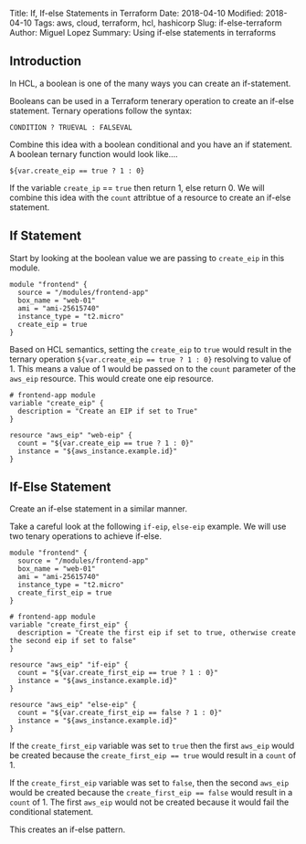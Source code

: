 Title: If, If-else Statements in Terraform
Date: 2018-04-10
Modified: 2018-04-10
Tags: aws, cloud, terraform, hcl, hashicorp
Slug: if-else-terraform
Author: Miguel Lopez
Summary: Using if-else statements in terraforms

## **Introduction**

In HCL, a boolean is one of the many ways you can create an if-statement.

Booleans can be used in a Terraform tenerary operation to create an if-else statement. Ternary operations follow the syntax: 

```
CONDITION ? TRUEVAL : FALSEVAL
```

Combine this idea with a boolean conditional and you have an if statement. A boolean ternary function would look like....

```
${var.create_eip == true ? 1 : 0}
```
If the variable `create_ip` == `true` then return 1, else return 0. We will combine this idea with the `count` attribtue of a resource to create an if-else statement. 

## **If Statement**

Start by looking at the boolean value we are passing to `create_eip` in this module. 

```hcl-terraform
module "frontend" {
  source = "/modules/frontend-app"
  box_name = "web-01"
  ami = "ami-25615740"
  instance_type = "t2.micro"
  create_eip = true
}
```
Based on HCL semantics, setting the `create_eip` to `true` would result in the ternary operation `${var.create_eip == true ? 1 : 0}` resolving to value of 1.
This means a value of 1 would be passed on to the `count` parameter of the `aws_eip` resource. This would create one eip resource.

```hcl-terraform
# frontend-app module
variable "create_eip" {
  description = "Create an EIP if set to True"
}

resource "aws_eip" "web-eip" {
  count = "${var.create_eip == true ? 1 : 0}"
  instance = "${aws_instance.example.id}"
}
```

## **If-Else Statement**
 
Create an if-else statement in a similar manner.

Take a careful look at the following `if-eip`, `else-eip` example. We will use two tenary operations to achieve if-else.

```hcl-terraform
module "frontend" {
  source = "/modules/frontend-app"
  box_name = "web-01"
  ami = "ami-25615740"
  instance_type = "t2.micro"
  create_first_eip = true
}
```
```
# frontend-app module
variable "create_first_eip" {
  description = "Create the first eip if set to true, otherwise create the second eip if set to false"
}

resource "aws_eip" "if-eip" {
  count = "${var.create_first_eip == true ? 1 : 0}"
  instance = "${aws_instance.example.id}"
}

resource "aws_eip" "else-eip" {
  count = "${var.create_first_eip == false ? 1 : 0}"
  instance = "${aws_instance.example.id}"
}
```

If the `create_first_eip` variable was set to `true` then the first `aws_eip` would be created because the `create_first_eip == true` would result in a `count` of 1.

If the `create_first_eip` variable was set to `false`, then the second `aws_eip` would be created because the `create_first_eip == false` would result in a `count` of 1. The first `aws_eip` would not be created because it would fail the conditional statement. 

This creates an if-else pattern. 